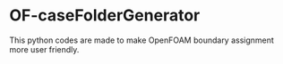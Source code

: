 # OF-caseFolderGenerator
This python codes are made to make OpenFOAM boundary assignment more user friendly.
